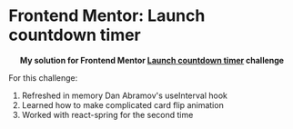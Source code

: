 # Frontend Mentor: Launch countdown timer

<p align="center"><strong align="center">My solution for Frontend Mentor <a href="https://www.frontendmentor.io/challenges/launch-countdown-timer-N0XkGfyz-">Launch countdown timer</a> challenge</strong></p>

For this challenge:

1. Refreshed in memory Dan Abramov's useInterval hook
1. Learned how to make complicated card flip animation
1. Worked with react-spring for the second time
